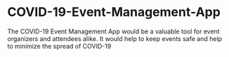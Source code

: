 # COVID-19-Event-Management-App
The COVID-19 Event Management App would be a valuable tool for event organizers and attendees alike. It would help to keep events safe and help to minimize the spread of COVID-19
